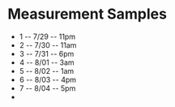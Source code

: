 # Measurement Samples

* 1 -- 7/29 -- 11pm
* 2 -- 7/30 -- 11am
* 3 -- 7/31 --  6pm
* 4 -- 8/01 --  3am
* 5 -- 8/02 --  1am
* 6 -- 8/03 --  4pm
* 7 -- 8/04 --  5pm
* 

